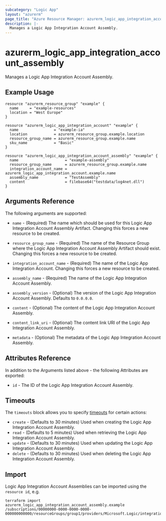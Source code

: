 ```yaml
---
subcategory: "Logic App"
layout: "azurerm"
page_title: "Azure Resource Manager: azurerm_logic_app_integration_account_assembly"
description: |-
  Manages a Logic App Integration Account Assembly.
---
```


# azurerm_logic_app_integration_account_assembly

Manages a Logic App Integration Account Assembly.

## Example Usage

```hcl
resource "azurerm_resource_group" "example" {
  name     = "example-resources"
  location = "West Europe"
}

resource "azurerm_logic_app_integration_account" "example" {
  name                = "example-ia"
  location            = azurerm_resource_group.example.location
  resource_group_name = azurerm_resource_group.example.name
  sku_name            = "Basic"
}

resource "azurerm_logic_app_integration_account_assembly" "example" {
  name                     = "example-assembly"
  resource_group_name      = azurerm_resource_group.example.name
  integration_account_name = azurerm_logic_app_integration_account.example.name
  assembly_name            = "TestAssembly"
  content                  = filebase64("testdata/log4net.dll")
}
```

## Arguments Reference

The following arguments are supported:

* `name` - (Required) The name which should be used for this Logic App Integration Account Assembly Artifact. Changing this forces a new resource to be created.

* `resource_group_name` - (Required) The name of the Resource Group where the Logic App Integration Account Assembly Artifact should exist. Changing this forces a new resource to be created.

* `integration_account_name` - (Required) The name of the Logic App Integration Account. Changing this forces a new resource to be created.

* `assembly_name` - (Required) The name of the Logic App Integration Account Assembly.

* `assembly_version` - (Optional) The version of the Logic App Integration Account Assembly. Defaults to `0.0.0.0`.

* `content` - (Optional) The content of the Logic App Integration Account Assembly.

* `content_link_uri` - (Optional) The content link URI of the Logic App Integration Account Assembly.

* `metadata` - (Optional) The metadata of the Logic App Integration Account Assembly.

## Attributes Reference

In addition to the Arguments listed above - the following Attributes are exported:

* `id` - The ID of the Logic App Integration Account Assembly.

## Timeouts

The `timeouts` block allows you to specify [timeouts](https://www.terraform.io/docs/configuration/resources.html#timeouts) for certain actions:

* `create` - (Defaults to 30 minutes) Used when creating the Logic App Integration Account Assembly.
* `read` - (Defaults to 5 minutes) Used when retrieving the Logic App Integration Account Assembly.
* `update` - (Defaults to 30 minutes) Used when updating the Logic App Integration Account Assembly.
* `delete` - (Defaults to 30 minutes) Used when deleting the Logic App Integration Account Assembly.

## Import

Logic App Integration Account Assemblies can be imported using the `resource id`, e.g.

```shell
terraform import azurerm_logic_app_integration_account_assembly.example /subscriptions/00000000-0000-0000-0000-000000000000/resourceGroups/group1/providers/Microsoft.Logic/integrationAccounts/account1/assemblies/assembly1
```
